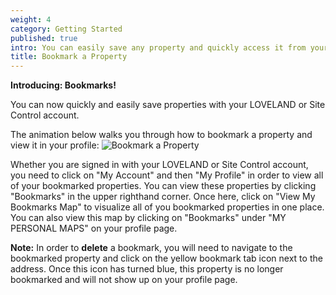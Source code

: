 ```yaml
---
weight: 4
category: Getting Started
published: true
intro: You can easily save any property and quickly access it from your profile page
title: Bookmark a Property
---
```

**Introducing: Bookmarks!**

You can now quickly and easily save properties with your LOVELAND or Site Control account.

The animation below walks you through how to bookmark a property and view it in your profile:
![Bookmark a Property]({{site.baseurl}}/img/ojhCIm9A33.gif)

Whether you are signed in with your LOVELAND or Site Control account, you need to click on "My Account" and then "My Profile" in order to view all of your bookmarked properties. You can view these properties by clicking "Bookmarks" in the upper righthand corner. Once here, click on "View My Bookmarks Map" to visualize all of you bookmarked properties in one place. You can also view this map by clicking on "Bookmarks" under "MY PERSONAL MAPS" on your profile page.

**Note:** In order to **delete** a bookmark, you will need to navigate to the bookmarked property and click on the yellow bookmark tab icon next to the address. Once this icon has turned blue, this property is no longer bookmarked and will not show up on your profile page.
